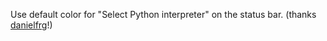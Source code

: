 Use default color for "Select Python interpreter" on the status bar. (thanks [danielfrg](https://github.com/danielfrg)!)
